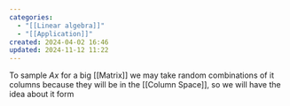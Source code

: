 ```yaml
---
categories:
  - "[[Linear algebra]]"
  - "[[Application]]"
created: 2024-04-02 16:46
updated: 2024-11-12 11:22
---
```

To sample $Ax$ for a big [[Matrix]] we may take random combinations of it columns because they will be in the [[Column Space]], so we will have the idea about it form
